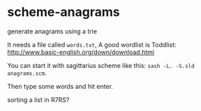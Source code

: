 # scheme-anagrams
generate anagrams using a trie

It needs a file called `words.txt`, A good wordlist is Toddlist: http://www.basic-english.org/down/download.html

You can start it with sagittarius scheme like this: `sash -L. -S.sld anagrams.scm`.

Then type some words and hit enter.



sorting a list in R7RS?
